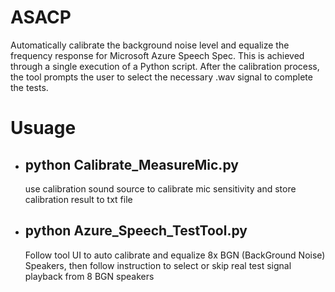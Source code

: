 # ASACP
Automatically calibrate the background noise level and equalize the frequency response for Microsoft Azure Speech Spec. This is achieved through a single execution of a Python script. After the calibration process, the tool prompts the user to select the necessary .wav signal to complete the tests.

# Usuage

- python Calibrate_MeasureMic.py
  --
  use calibration sound source to calibrate mic sensitivity and store calibration result to txt file

- python Azure_Speech_TestTool.py
  --
  Follow tool UI to auto calibrate and equalize 8x BGN (BackGround Noise) Speakers, then follow instruction to select or skip real test signal playback from 8 BGN speakers
  
  

